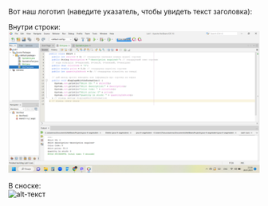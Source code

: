 Вот наш логотип (наведите указатель, чтобы увидеть текст заголовка):

Внутри строки:  
![alt-текст](https://github.com/ppc-ntu-khpi/java-0-angelxdem/blob/main/Solution/Task%201.1.png)

В сноске:  
![alt-текст][logo]

[logo]: (https://github.com/ppc-ntu-khpi/java-0-angelxdem/blob/main/Solution/Task%201.2.png)
